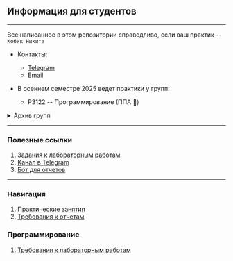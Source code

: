 ## Информация для студентов

---
Все написанное в этом репозитории справедливо, если ваш практик -- `Кобик Никита`
- Контакты:
    - [Telegram](https://t.me/niikmynick)
    - [Email](mailto:nikitakobik@yandex.ru)

- В осеннем семестре 2025 ведет практики у групп:
    - P3122 -- Программирование (ППА 🤡)

<details>
    <summary>Архив групп</summary>

    1. R24.1 -- Программирование (осень 2024)
    2. P3122 -- Программирование (весна 2025)

</details>

---
### Полезные ссылки
1. [Задания к лабораторным работам](https://se.ifmo.ru)
2. [Канал в Telegram](https://t.me/+ZRa6o8D-2P4wY2Vi)
3. [Бот для отчетов](https://t.me/reports_itmo_niik_bot)

---
### Навигация
1. [Практические занятия](general/general.md)
2. [Требования к отчетам](general/report.md)

### Программирование
1. [Требования к лабораторным работам](programming/programming.md)

